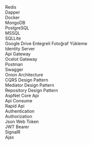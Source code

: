 Redis</br>
Dapper</br>
Docker</br>
MongoDB</br>
PostgreSQL</br>
MSSQL</br>
SQLLite</br>
Google Drive Entegreli Fotoğraf Yükleme</br>
Identity Server</br>
Api Gateway</br>
Ocelot Gateway</br>
Postman</br>
Swagger</br>
Onion Architecture</br>
CQRS Design Pattern</br>
Mediator Design Pattern</br>
Repository Design Pattern</br>
AspNet Core Api</br>
Api Consume</br>
Rapid Api</br>
Authentication</br>
Authorization</br>
Json Web Token</br>
JWT Bearer</br>
SignalR</br>
Ajax
